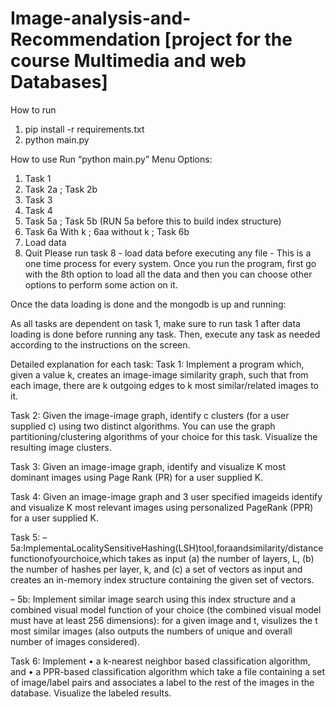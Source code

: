 # Image-analysis-and-Recommendation [project for the course Multimedia and web Databases]

How to run

1. pip install -r requirements.txt
2. python main.py

How to use Run “python main.py” Menu Options:

1. Task 1 
2. Task 2a ; Task 2b
3. Task 3
4. Task 4 
5. Task 5a ; Task 5b (RUN 5a before this to build index structure)
6. Task 6a With k ; 6aa without k ; Task 6b
7. Load data
8. Quit
Please run task 8 - load data before executing any file - This is a one time process for every system.
Once you run the program, first go with the 8th option to load all the data and then you can choose other options to perform some action on it.

Once the data loading is done and the mongodb is up and running:

As all tasks are dependent on task 1, make sure to run task 1 after data loading is done before running any task.
Then, execute any task as needed according to the instructions on the screen.

Detailed explanation for each task:
Task 1: Implement a program which, given a value k, creates an image-image similarity graph, such that from each image, there are k outgoing edges to k most similar/related images to it.

Task 2: Given the image-image graph, identify c clusters (for a user supplied c) using two distinct algorithms. You can use the graph partitioning/clustering algorithms of your choice for this task. Visualize the resulting image clusters.

Task 3: Given an image-image graph, identify and visualize K most dominant images using Page Rank (PR) for a user supplied K.

Task 4: Given an image-image graph and 3 user specified imageids identify and visualize K most relevant images using personalized PageRank (PPR) for a user supplied K.

Task 5: – 5a:ImplementaLocalitySensitiveHashing(LSH)tool,foraandsimilarity/distancefunctionofyourchoice,which takes as input (a) the number of layers, L, (b) the number of hashes per layer, k, and (c) a set of vectors as input and creates an in-memory index structure containing the given set of vectors.

– 5b: Implement similar image search using this index structure and a combined visual model function of your choice (the combined visual model must have at least 256 dimensions): for a given image and t, visulizes the t most similar images (also outputs the numbers of unique and overall number of images considered).

Task 6: Implement • a k-nearest neighbor based classification algorithm, and • a PPR-based classification algorithm which take a file containing a set of image/label pairs and associates a label to the rest of the images in the database. Visualize the labeled results.
